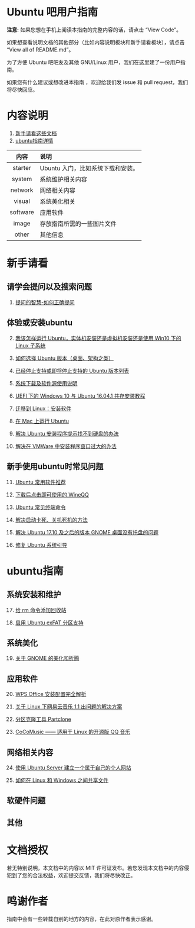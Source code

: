 # Ubuntu 吧用户指南

**注意:** 如果您想在手机上阅读本指南的完整内容的话，请点击 “View Code”。

如果想查看说明文档的其他部分（比如内容说明板块和新手请看板块），请点击 “View all of README.md”。

为了方便 Ubuntu 吧吧友及其他 GNU/Linux 用户，我们在这里建了一份用户指南。

如果您有什么建议或想改进本指南 ，欢迎给我们发 issue 和 pull request，我们将尽快回应。

# 内容说明

1. [新手请看这些文档](#新手请看)
2. [ubuntu指南详情](#ubuntu指南)

|内容|说明|
|:---:|:---|
|starter|Ubuntu 入门，比如系统下载和安装。|
|system|系统维护相关内容|
|network|网络相关内容|
|visual|系统美化相关|
|software|应用软件|
|image|存放指南所需的一些图片文件|
|other|其他信息|

# 新手请看

## 请学会提问以及搜索问题

1. [提问的智慧-如何正确提问](other/How-To-Ask-Questions-The-Smart-Way/README-zh_CN.md)

## 体验或安装ubuntu

2. [我该怎样运行 Ubuntu，实体机安装还是虚拟机安装还是使用 Win10 下的 Linux 子系统](starter/%E6%88%91%E8%AF%A5%E6%80%8E%E6%A0%B7%E8%BF%90%E8%A1%8CUbuntu%EF%BC%88%E5%AE%9E%E4%BD%93%E6%9C%BA%E3%80%81%E8%99%9A%E6%8B%9F%E6%9C%BA%E8%BF%98%E6%98%AFWin10%E4%B8%8B%E7%9A%84Linux%E5%AD%90%E7%B3%BB%E7%BB%9F%EF%BC%89.md)

3. [如何选择 Ubuntu 版本（桌面、架构之类）](starter/%E5%A6%82%E4%BD%95%E9%80%89%E6%8B%A9Ubuntu%E7%89%88%E6%9C%AC%EF%BC%88%E6%A1%8C%E9%9D%A2%E3%80%81%E6%9E%B6%E6%9E%84%E4%B9%8B%E7%B1%BB%EF%BC%89.md)

4. [已经停止支持或即将停止支持的 Ubuntu 版本列表](starter/%E5%B7%B2%E7%BB%8F%E5%81%9C%E6%AD%A2%E6%94%AF%E6%8C%81%E6%88%96%E5%8D%B3%E5%B0%86%E5%81%9C%E6%AD%A2%E6%94%AF%E6%8C%81%E7%9A%84Ubuntu%E7%89%88%E6%9C%AC%E5%88%97%E8%A1%A8.md)

5. [系统下载及软件源使用说明](starter/%E5%9B%BD%E5%86%85%E5%BC%80%E6%BA%90%E9%95%9C%E5%83%8F%E7%AB%99%E5%9C%B0%E5%9D%80.md)

6. [UEFI 下的 Windows 10 与 Ubuntu 16.04.1 共存安装教程](starter/UEFI%E4%B8%8BWin10-Ubuntu%E5%8F%8C%E7%B3%BB%E7%BB%9F%E5%85%B1%E5%AD%98%E6%95%99%E7%A8%8B.md)

7. [迁移到 Linux：安装软件](starter/迁移到Linux-安装软件.md)

8. [在 Mac 上运行 Ubuntu](system/在Mac下运行Ubuntu.md)

9.  [解决 Ubuntu 安装程序提示找不到硬盘的办法](starter/%E8%A7%A3%E5%86%B3%E6%97%A0%E6%B3%95%E8%AF%86%E5%88%AB%E7%A1%AC%E7%9B%98%E7%9A%84%E5%8A%9E%E6%B3%95.md)

10. [解决在 VMWare 中安装程序窗口过大的办法](starter/%E8%A7%A3%E5%86%B3%E5%9C%A8VMWare%E4%B8%AD%E5%AE%89%E8%A3%85%E7%A8%8B%E5%BA%8F%E7%AA%97%E5%8F%A3%E8%BF%87%E5%A4%A7%E7%9A%84%E6%96%B9%E6%B3%95.md)

## 新手使用ubuntu时常见问题

11. [Ubuntu 常用软件推荐](starter/%E5%B8%B8%E7%94%A8%E8%BD%AF%E4%BB%B6%E6%8E%A8%E8%8D%90.md)

12. [下载后点击即可使用的 WineQQ](software/Appimage%E6%A0%BC%E5%BC%8F%E7%9A%84WineQQ.md)

13. [Ubuntu 常见终端命令](starter/%E5%B8%B8%E8%A7%81%E5%91%BD%E4%BB%A4%E5%A4%A7%E5%85%A8.md)

14. [解决启动卡死、关机死机的方法](starter/%E8%A7%A3%E5%86%B3%E5%85%B3%E6%9C%BA%E6%97%B6%E5%8D%A1%E6%AD%BB%E3%80%81%E5%BC%80%E6%9C%BA%E5%8D%A1%E5%B1%8F%E7%9A%84%E6%96%B9%E6%B3%95.md)

15. [解决 Ubuntu 17.10 及之后的版本 GNOME 桌面没有托盘的问题](system/%E8%A7%A3%E5%86%B317.10%E5%8F%8A%E4%B9%8B%E5%90%8E%E7%9A%84%E7%89%88%E6%9C%AC%E9%BB%98%E8%AE%A4%E6%A1%8C%E9%9D%A2%E6%B2%A1%E6%9C%89%E6%89%98%E7%9B%98%E7%9A%84%E9%97%AE%E9%A2%98.md)

16. [修复 Ubuntu 系统引导](system/%E7%B3%BB%E7%BB%9F%E5%BC%95%E5%AF%BC%E4%BF%AE%E5%A4%8D%E6%95%99%E7%A8%8B.md)

# ubuntu指南

## 系统安装和维护
17. [给 rm 命令添加回收站](system/%E7%BB%99rm%E5%91%BD%E4%BB%A4%E6%B7%BB%E5%8A%A0%E5%9B%9E%E6%94%B6%E7%AB%99.md)

18. [启用 Ubuntu exFAT 分区支持](system/启用exFAT支持.md)

## 系统美化
19. [关于 GNOME 的美化和折腾](visual/%E5%85%B3%E4%BA%8EGNOME%E7%9A%84%E7%BE%8E%E5%8C%96%E5%92%8C%E6%8A%98%E8%85%BE.md)

## 应用软件
20.  [WPS Office 安装配置完全解析](software/WPSOffice%E5%AE%89%E8%A3%85%E9%85%8D%E7%BD%AE%E5%AE%8C%E5%85%A8%E8%A7%A3%E6%9E%90.md)

21.  [关于 Linux 下网易云音乐 1.1 出问题的解决方案](software/%E5%85%B3%E4%BA%8ELinux%E4%B8%8B%E7%BD%91%E6%98%93%E4%BA%91%E9%9F%B3%E4%B9%901.1.0%E7%9A%84%E8%A7%A3%E5%86%B3%E6%96%B9%E6%A1%88.md)

22.  [分区克隆工具 Partclone](software/%E5%88%86%E5%8C%BA%E5%85%8B%E9%9A%86%E5%B7%A5%E5%85%B7Partclone.md)

23.  [CoCoMusic —— 适用于 Linux 的开源版 QQ 音乐](software/CoCoMusic-%E9%80%82%E7%94%A8%E4%BA%8ELinux%E7%9A%84%E5%BC%80%E6%BA%90%E7%89%88QQ%E9%9F%B3%E4%B9%90.md)

## 网络相关内容
24. [使用 Ubuntu Server 建立一个属于自己的个人网站](network/%E4%BD%BF%E7%94%A8UbuntuServer%E5%BB%BA%E7%AB%8B%E4%B8%80%E4%B8%AA%E5%B1%9E%E4%BA%8E%E8%87%AA%E5%B7%B1%E7%9A%84%E4%B8%AA%E4%BA%BA%E7%BD%91%E7%AB%99(A%2BP%2BM%2BW).md)

25. [如何在 Linux 和 Windows 之间共享文件](network/%E5%A6%82%E4%BD%95%E5%9C%A8Linux%E5%92%8CWindows%E4%B9%8B%E9%97%B4%E5%85%B1%E4%BA%AB%E6%96%87%E4%BB%B6.md)

## 软硬件问题

## 其他

# 文档授权
若无特别说明，本文档中的内容以 MIT 许可证发布。若您发现本文档中的内容侵犯到了您的合法权益，欢迎提交反馈，我们将尽快改正。

# 鸣谢作者
指南中会有一些转载自别的地方的内容，在此对原作者表示感谢。
